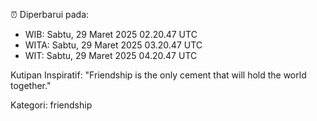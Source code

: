 ⏰ Diperbarui pada:
- WIB: Sabtu, 29 Maret 2025 02.20.47 UTC
- WITA: Sabtu, 29 Maret 2025 03.20.47 UTC
- WIT: Sabtu, 29 Maret 2025 04.20.47 UTC

Kutipan Inspiratif:
"Friendship is the only cement that will hold the world together."


Kategori: friendship

